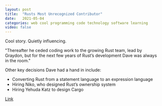 ```yaml
---
layout: post
title:  "Rusts Most Unrecognized Contributor"
date:   2021-05-04
categories: web cool programming code technology software learning
video: false
---
```


Cool story.   Quietly influencing.  

"Thereafter he ceded coding work to the growing Rust team, lead by Graydon, but for the next few years of Rust’s development Dave was always in the room."

Other key decisions Dave had a hand in include:

- Converting Rust from a statement language to an expression language
- Hiring Niko, who designed Rust’s ownership system
- Hiring Yehuda Katz to design Cargo

[Link](//brson.github.io/2021/05/02/rusts-most-unrecognized-contributor)

